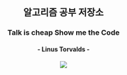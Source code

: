 <h2 align="middle">알고리즘 공부 저장소</h2>
<h3 align="middle">Talk is cheap Show me the Code</h3>
<h4 align="middle"> - Linus Torvalds - </h4>

<p align="middle">
<p align="center">
  <img src="https://img.shields.io/badge/language-java-red.svg?style=flat-square"/>
</p>
<br>

